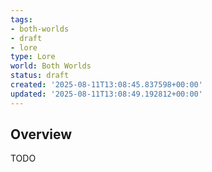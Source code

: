 ```yaml
---
tags:
- both-worlds
- draft
- lore
type: Lore
world: Both Worlds
status: draft
created: '2025-08-11T13:08:45.837598+00:00'
updated: '2025-08-11T13:08:49.192812+00:00'
---
```




## Overview

TODO
